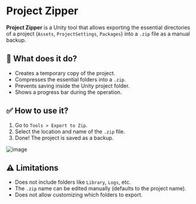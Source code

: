 # Project Zipper

**Project Zipper** is a Unity tool that allows exporting the essential directories of a project (`Assets`, `ProjectSettings`, `Packages`) into a `.zip` file as a manual backup.

## 🧰 What does it do?

- Creates a temporary copy of the project.
- Compresses the essential folders into a `.zip`.
- Prevents saving inside the Unity project folder.
- Shows a progress bar during the operation.

## ✅ How to use it?

1. Go to `Tools > Export to Zip`.
2. Select the location and name of the `.zip` file.
3. Done! The project is saved as a backup.

![image](https://github.com/user-attachments/assets/e7845fcb-7bb2-4205-af98-4c2d46c1415d)


## ⚠️ Limitations

- Does not include folders like `Library`, `Logs`, etc.
- The `.zip` name can be edited manually (defaults to the project name).
- Does not allow customizing which folders to export.
